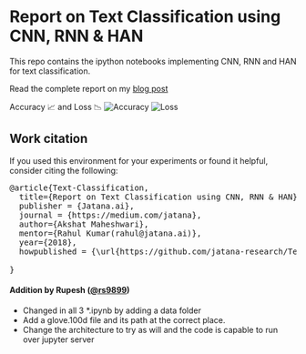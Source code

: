 # Report on Text Classification using CNN, RNN & HAN
This repo contains the ipython notebooks implementing CNN, RNN and HAN for text classification.

Read the complete report on my [blog post](https://medium.com/jatana/report-on-text-classification-using-cnn-rnn-han-f0e887214d5f)

Accuracy 📈 and Loss 📉
![Accuracy](https://cdn-images-1.medium.com/max/1200/1*PksLGd953Rk1T2cXmJmMRw.png "Accuracy Plot")
![Loss](https://cdn-images-1.medium.com/max/1200/1*PksLGd953Rk1T2cXmJmMRw.png "Loss Plot")


## Work citation

If you used this environment for your experiments or found it helpful, consider citing the following:


<pre>
@article{Text-Classification,
  title={Report on Text Classification using CNN, RNN & HAN},
  publisher = {Jatana.ai},
  journal = {https://medium.com/jatana},  
  author={Akshat Maheshwari},
  mentor={Rahul Kumar(rahul@jatana.ai)},
  year={2018},
  howpublished = {\url{https://github.com/jatana-research/Text-Classification}}
  
}
</pre>

#### Addition by Rupesh ([**@rs9899**](https://github.com/rs9899))

* Changed in all 3 \*.ipynb by adding a data folder 
* Add a glove.100d file and its path at the correct place.
* Change the architecture to try as will and the code is capable to run over jupyter server
